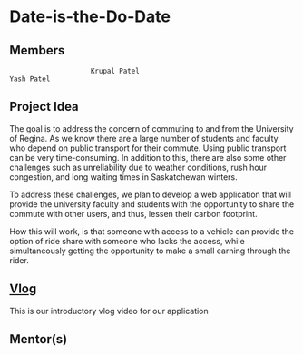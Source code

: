 # Date-is-the-Do-Date

## Members
                        Krupal Patel                                      Yash Patel

## Project Idea

The goal is to address the concern of commuting to and from the University of Regina. As we know there are a large number of students and faculty who depend on public transport for their commute. Using public transport can be very time-consuming. In addition to this, there are also some other challenges such as unreliability due to weather conditions, rush hour congestion, and long waiting times in Saskatchewan winters.

To address these challenges, we plan to develop a web application that will provide the university faculty and students with the opportunity to share the commute with other users, and thus, lessen their carbon footprint.

How this will work, is that someone with access to a vehicle can provide the option of ride share with someone who lacks the access, while simultaneously getting the opportunity to make a small earning through the rider.

## [Vlog](https://youtu.be/U2haYOKhFSs)
This is our introductory vlog video for our application

## Mentor(s)

